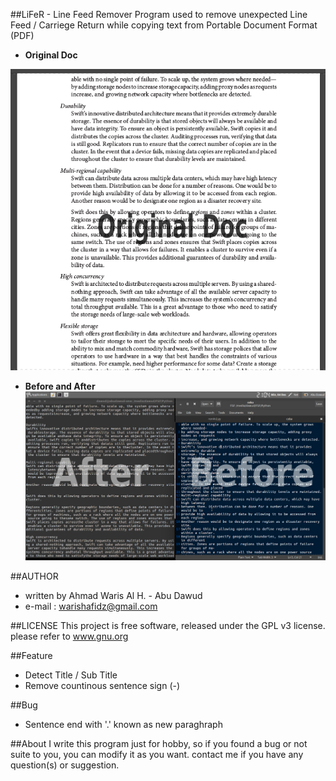 ##LiFeR - Line Feed Remover
Program used to remove unexpected Line Feed / Carriege Return while copying text from Portable Document Format (PDF)
* **Original Doc**

![Original](https://github.com/abudawud/lifer/blob/master/doc/orig.png)

* **Before and After**
![Befor After](https://github.com/abudawud/lifer/blob/master/doc/befaf.png)

##AUTHOR
* written by Ahmad Waris Al H. - Abu Dawud
* e-mail   : warishafidz@gmail.com

##LICENSE
This project is free software, released under the GPL v3 license. 
please refer to www.gnu.org

##Feature
* Detect Title / Sub Title
* Remove countinous sentence sign (-)

##Bug
* Sentence end with '.' known as new paraghraph

##About
I write this program just for hobby, so if you found a bug or not suite to you,
you can modify it as you want. contact me if you have any question(s) or suggestion.
